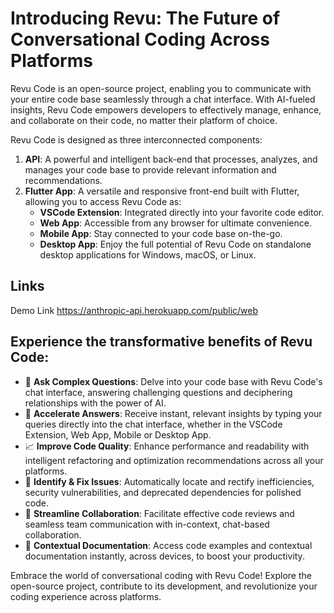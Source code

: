
# Introducing Revu: The Future of Conversational Coding Across Platforms

Revu Code is an open-source project, enabling you to communicate with your entire code base seamlessly through a chat interface. With AI-fueled insights, Revu Code empowers developers to effectively manage, enhance, and collaborate on their code, no matter their platform of choice.

Revu Code is designed as three interconnected components:

1. **API**: A powerful and intelligent back-end that processes, analyzes, and manages your code base to provide relevant information and recommendations.
2. **Flutter App**: A versatile and responsive front-end built with Flutter, allowing you to access Revu Code as:
   - **VSCode Extension**: Integrated directly into your favorite code editor.
   - **Web App**: Accessible from any browser for ultimate convenience.
   - **Mobile App**: Stay connected to your code base on-the-go.
   - **Desktop App**: Enjoy the full potential of Revu Code on standalone desktop applications for Windows, macOS, or Linux.

## Links
  Demo Link https://anthropic-api.herokuapp.com/public/web


## Experience the transformative benefits of Revu Code:

- 🔎 **Ask Complex Questions**: Delve into your code base with Revu Code's chat interface, answering challenging questions and deciphering relationships with the power of AI.
- 🚀 **Accelerate Answers**: Receive instant, relevant insights by typing your queries directly into the chat interface, whether in the VSCode Extension, Web App, Mobile or Desktop App.
- 📈 **Improve Code Quality**: Enhance performance and readability with intelligent refactoring and optimization recommendations across all your platforms.
- 🔧 **Identify & Fix Issues**: Automatically locate and rectify inefficiencies, security vulnerabilities, and deprecated dependencies for polished code.
- 💬 **Streamline Collaboration**: Facilitate effective code reviews and seamless team communication with in-context, chat-based collaboration.
- 🧠 **Contextual Documentation**: Access code examples and contextual documentation instantly, across devices, to boost your productivity.

Embrace the world of conversational coding with Revu Code! Explore the open-source project, contribute to its development, and revolutionize your coding experience across platforms.
